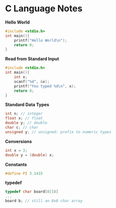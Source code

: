 # C Language Notes

**Hello World**
```c
#include <stdio.h>
int main(){
    printf("Hello World\n");
    return 0;
}
```

**Read from Standard Input**
```c
#include <stdio.h>
int main(){
    int x;
    scanf("%d", &x);
    printf("You typed %d\n", x);
    return 0;
}
```

**Standard Data Types**
```c
int n; // integer
float x; // float
double y; // double
char c; // char
unsigned y; // unsigned: prefix to numeric types
```

**Conversions**
```c
int x = 3;
double y = (double) x;
```

**Constants**
```c
#define PI 3.1415
```

**typedef**
```c
typedef char board[8][8]
...
board b; // still an 8x8 char array
```

